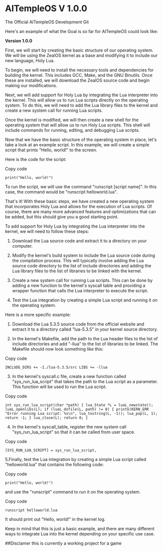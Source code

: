# AITempleOS V 1.0.0
The Official AITempleOS Development Git


Here's an example of what the Goal is so far for AITempleOS could look like:

**Version 1.0.0**

First, we will start by creating the basic structure of our operating system. We will be using the ZealOS kernel as a base and modifying it to include our new language, Holy Lua.

To begin, we will need to install the necessary tools and dependencies for building the kernel. This includes GCC, Make, and the GNU Binutils. Once these are installed, we will download the ZealOS source code and begin making our modifications.

Next, we will add support for Holy Lua by integrating the Lua interpreter into the kernel. This will allow us to run Lua scripts directly on the operating system. To do this, we will need to add the Lua library files to the kernel and create a new system call for running Lua scripts.

Once the kernel is modified, we will then create a new shell for the operating system that will allow us to run Holy Lua scripts. This shell will include commands for running, editing, and debugging Lua scripts.

Now that we have the basic structure of the operating system in place, let's take a look at an example script. In this example, we will create a simple script that prints "Hello, world!" to the screen.

Here is the code for the script:

Copy code

`print("Hello, world!")`

To run the script, we will use the command "runscript [script name]". In this case, the command would be "runscript helloworld.lua".

That's it! With these basic steps, we have created a new operating system that incorporates Holy Lua and allows for the execution of Lua scripts. Of course, there are many more advanced features and optimizations that can be added, but this should give you a good starting point.

To add support for Holy Lua by integrating the Lua interpreter into the kernel, we will need to follow these steps:

1. Download the Lua source code and extract it to a directory on your computer.
  
2. Modify the kernel's build system to include the Lua source code during the compilation process. This will typically involve adding the Lua source code directory to the list of include directories and adding the Lua library files to the list of libraries to be linked with the kernel.
  
3. Create a new system call for running Lua scripts. This can be done by adding a new function to the kernel's syscall table and providing a wrapper function that calls the Lua interpreter to execute the script.
  
4. Test the Lua integration by creating a simple Lua script and running it on the operating system.
  

Here is a more specific example:

1. Download the Lua 5.3.5 source code from the official website and extract it to a directory called "lua-5.3.5" in your kernel source directory.
  
2. In the kernel's Makefile, add the path to the Lua header files to the list of include directories and add "-llua" to the list of libraries to be linked. The Makefile should now look something like this:
  

Copy code

`INCLUDE_DIRS += -I./lua-5.3.5/src LIBS += -llua`

3. In the kernel's syscall.c file, create a new function called "sys_run_lua_script" that takes the path to the Lua script as a parameter. This function will be used to run the Lua script.

Copy code

`int sys_run_lua_script(char *path) { lua_State *L = luaL_newstate(); luaL_openlibs(L); if (luaL_dofile(L, path) != 0) { printk(KERN_ERR "Error running Lua script: %s\n", lua_tostring(L, -1)); lua_pop(L, 1); return -1; } lua_close(L); return 0; }`

4. In the kernel's syscall_table, register the new system call "sys_run_lua_script" so that it can be called from user space.

Copy code

`[SYS_RUN_LUA_SCRIPT] = sys_run_lua_script,`

5.Finally, test the Lua integration by creating a simple Lua script called "helloworld.lua" that contains the following code:

Copy code

`print("Hello, world!")`

and use the "runscript" command to run it on the operating system.

Copy code

`runscript helloworld.lua`

It should print out "Hello, world!" in the kernel log.

Keep in mind that this is just a basic example, and there are many different ways to integrate Lua into the kernel depending on your specific use case.

##Disclamer this is currently a working project for a game
